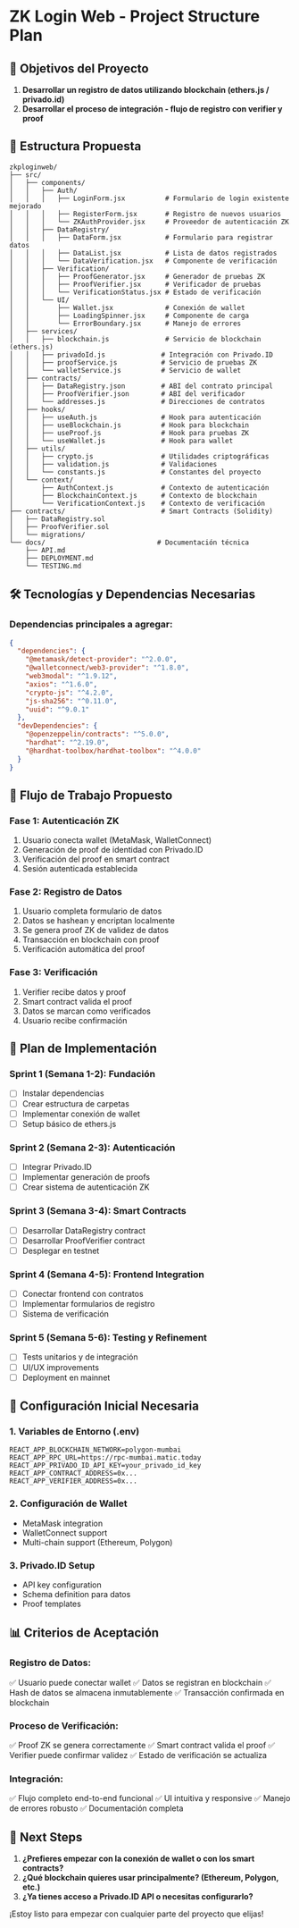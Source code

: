 # ZK Login Web - Project Structure Plan

## 🎯 Objetivos del Proyecto

1. **Desarrollar un registro de datos utilizando blockchain (ethers.js / privado.id)**
2. **Desarrollar el proceso de integración - flujo de registro con verifier y proof**

## 📁 Estructura Propuesta

```
zkploginweb/
├── src/
│   ├── components/
│   │   ├── Auth/
│   │   │   ├── LoginForm.jsx          # Formulario de login existente mejorado
│   │   │   ├── RegisterForm.jsx       # Registro de nuevos usuarios
│   │   │   └── ZKAuthProvider.jsx     # Proveedor de autenticación ZK
│   │   ├── DataRegistry/
│   │   │   ├── DataForm.jsx           # Formulario para registrar datos
│   │   │   ├── DataList.jsx           # Lista de datos registrados
│   │   │   └── DataVerification.jsx   # Componente de verificación
│   │   ├── Verification/
│   │   │   ├── ProofGenerator.jsx     # Generador de pruebas ZK
│   │   │   ├── ProofVerifier.jsx      # Verificador de pruebas
│   │   │   └── VerificationStatus.jsx # Estado de verificación
│   │   └── UI/
│   │       ├── Wallet.jsx             # Conexión de wallet
│   │       ├── LoadingSpinner.jsx     # Componente de carga
│   │       └── ErrorBoundary.jsx      # Manejo de errores
│   ├── services/
│   │   ├── blockchain.js              # Servicio de blockchain (ethers.js)
│   │   ├── privadoId.js              # Integración con Privado.ID
│   │   ├── proofService.js           # Servicio de pruebas ZK
│   │   └── walletService.js          # Servicio de wallet
│   ├── contracts/
│   │   ├── DataRegistry.json         # ABI del contrato principal
│   │   ├── ProofVerifier.json        # ABI del verificador
│   │   └── addresses.js              # Direcciones de contratos
│   ├── hooks/
│   │   ├── useAuth.js                # Hook para autenticación
│   │   ├── useBlockchain.js          # Hook para blockchain
│   │   ├── useProof.js               # Hook para pruebas ZK
│   │   └── useWallet.js              # Hook para wallet
│   ├── utils/
│   │   ├── crypto.js                 # Utilidades criptográficas
│   │   ├── validation.js             # Validaciones
│   │   └── constants.js              # Constantes del proyecto
│   └── context/
│       ├── AuthContext.js            # Contexto de autenticación
│       ├── BlockchainContext.js      # Contexto de blockchain
│       └── VerificationContext.js    # Contexto de verificación
├── contracts/                        # Smart Contracts (Solidity)
│   ├── DataRegistry.sol
│   ├── ProofVerifier.sol
│   └── migrations/
└── docs/                            # Documentación técnica
    ├── API.md
    ├── DEPLOYMENT.md
    └── TESTING.md
```

## 🛠️ Tecnologías y Dependencias Necesarias

### Dependencias principales a agregar:
```json
{
  "dependencies": {
    "@metamask/detect-provider": "^2.0.0",
    "@walletconnect/web3-provider": "^1.8.0",
    "web3modal": "^1.9.12",
    "axios": "^1.6.0",
    "crypto-js": "^4.2.0",
    "js-sha256": "^0.11.0",
    "uuid": "^9.0.1"
  },
  "devDependencies": {
    "@openzeppelin/contracts": "^5.0.0",
    "hardhat": "^2.19.0",
    "@hardhat-toolbox/hardhat-toolbox": "^4.0.0"
  }
}
```

## 🔄 Flujo de Trabajo Propuesto

### **Fase 1: Autenticación ZK**
1. Usuario conecta wallet (MetaMask, WalletConnect)
2. Generación de proof de identidad con Privado.ID
3. Verificación del proof en smart contract
4. Sesión autenticada establecida

### **Fase 2: Registro de Datos**
1. Usuario completa formulario de datos
2. Datos se hashean y encriptan localmente
3. Se genera proof ZK de validez de datos
4. Transacción en blockchain con proof
5. Verificación automática del proof

### **Fase 3: Verificación**
1. Verifier recibe datos y proof
2. Smart contract valida el proof
3. Datos se marcan como verificados
4. Usuario recibe confirmación

## 🚀 Plan de Implementación

### **Sprint 1 (Semana 1-2): Fundación**
- [ ] Instalar dependencias
- [ ] Crear estructura de carpetas
- [ ] Implementar conexión de wallet
- [ ] Setup básico de ethers.js

### **Sprint 2 (Semana 2-3): Autenticación**
- [ ] Integrar Privado.ID
- [ ] Implementar generación de proofs
- [ ] Crear sistema de autenticación ZK

### **Sprint 3 (Semana 3-4): Smart Contracts**
- [ ] Desarrollar DataRegistry contract
- [ ] Desarrollar ProofVerifier contract
- [ ] Desplegar en testnet

### **Sprint 4 (Semana 4-5): Frontend Integration**
- [ ] Conectar frontend con contratos
- [ ] Implementar formularios de registro
- [ ] Sistema de verificación

### **Sprint 5 (Semana 5-6): Testing y Refinement**
- [ ] Tests unitarios y de integración
- [ ] UI/UX improvements
- [ ] Deployment en mainnet

## 🔧 Configuración Inicial Necesaria

### 1. Variables de Entorno (.env)
```env
REACT_APP_BLOCKCHAIN_NETWORK=polygon-mumbai
REACT_APP_RPC_URL=https://rpc-mumbai.matic.today
REACT_APP_PRIVADO_ID_API_KEY=your_privado_id_key
REACT_APP_CONTRACT_ADDRESS=0x...
REACT_APP_VERIFIER_ADDRESS=0x...
```

### 2. Configuración de Wallet
- MetaMask integration
- WalletConnect support
- Multi-chain support (Ethereum, Polygon)

### 3. Privado.ID Setup
- API key configuration
- Schema definition para datos
- Proof templates

## 📊 Criterios de Aceptación

### **Registro de Datos:**
✅ Usuario puede conectar wallet
✅ Datos se registran en blockchain
✅ Hash de datos se almacena inmutablemente
✅ Transacción confirmada en blockchain

### **Proceso de Verificación:**
✅ Proof ZK se genera correctamente
✅ Smart contract valida el proof
✅ Verifier puede confirmar validez
✅ Estado de verificación se actualiza

### **Integración:**
✅ Flujo completo end-to-end funcional
✅ UI intuitiva y responsive
✅ Manejo de errores robusto
✅ Documentación completa

## 🎯 Next Steps

1. **¿Prefieres empezar con la conexión de wallet o con los smart contracts?**
2. **¿Qué blockchain quieres usar principalmente? (Ethereum, Polygon, etc.)**
3. **¿Ya tienes acceso a Privado.ID API o necesitas configurarlo?**

¡Estoy listo para empezar con cualquier parte del proyecto que elijas!